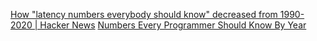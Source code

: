 
[How "latency numbers everybody should know" decreased from 1990-2020 | Hacker News](https://news.ycombinator.com/item?id=30546995)
[Numbers Every Programmer Should Know By Year](https://web.archive.org/web/20240219030346/https://colin-scott.github.io/personal_website/research/interactive_latency.html)
